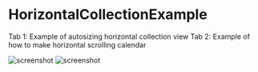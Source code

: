 # HorizontalCollectionExample
Tab 1: Example of autosizing horizontal collection view
Tab 2: Example of how to make horizontal scrolling calendar

![screenshot](https://github.com/williamfinn/HorizontalCollectionExample/blob/2b5a319cc4ce8a2f5cef05f1f56341fd432be324/Screenshot%202021-03-15%20at%2018.29.50.png)
![screenshot](https://github.com/williamfinn/HorizontalCollectionExample/blob/main/Screenshot%202021-03-15%20at%2018.29.56.png)
